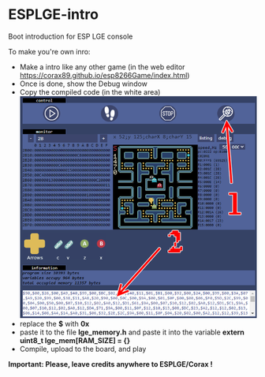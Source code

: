 # ESPLGE-intro
Boot introduction for ESP LGE console

To make you're own inro:
- Make a intro like any other game (in the web editor https://corax89.github.io/esp8266Game/index.html)
- Once is done, show the Debug window
- Copy the compiled code (in the white area)
![screenshot](https://github.com/Loopingstar/ESPLGE-intro/blob/master/9287791583865382100.png)
- replace the **$** with **0x**
- paste it to the file **lge_memory.h** and paste it into the variable **extern uint8_t lge_mem[RAM_SIZE] = {}**
- Compile, upload to the board, and play

**Important: Please, leave credits anywhere to ESPLGE/Corax !**
